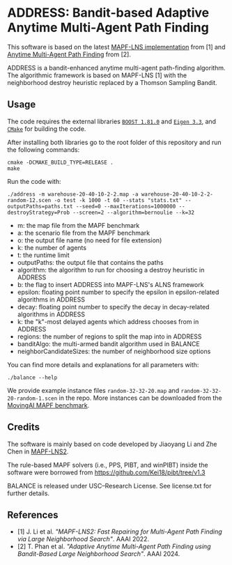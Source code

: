 # ADDRESS: Bandit-based Adaptive Anytime Multi-Agent Path Finding

This software is based on the latest [MAPF-LNS implementation](https://github.com/Jiaoyang-Li/MAPF-LNS2) from [1] and [Anytime Multi-Agent Path Finding](https://github.com/thomyphan/anytime-mapf) from [2].

ADDRESS is a bandit-enhanced anytime multi-agent path-finding algorithm. The algorithmic framework is based on MAPF-LNS [1] with the neighborhood destroy heuristic replaced by a Thomson Sampling Bandit. 

## Usage
The code requires the external libraries [`BOOST 1.81.0`](https://www.boost.org/) and [`Eigen 3.3`](https://eigen.tuxfamily.org/), and [`CMake`](https://cmake.org) for building the code. 
    
After installing both libraries go to the root folder of this repository and run the following commands: 
```shell script
cmake -DCMAKE_BUILD_TYPE=RELEASE .
make
```

Run the code with:
```
./address -m warehouse-20-40-10-2-2.map -a warehouse-20-40-10-2-2-random-12.scen -o test -k 1000 -t 60 --stats "stats.txt" --outputPaths=paths.txt --seed=0 --maxIterations=1000000 --destroyStrategy=Prob --screen=2 --algorithm=bernoulie --k=32

```

- m: the map file from the MAPF benchmark
- a: the scenario file from the MAPF benchmark
- o: the output file name (no need for file extension)
- k: the number of agents
- t: the runtime limit
- outputPaths: the output file that contains the paths
- algorithm: the algorithm to run for choosing a destroy heuristic in ADDRESS
- b: the flag to insert ADDRESS into MAPF-LNS's ALNS framework 
- epsilon: floating point number to specify the epsilon in epsilon-related algorithms in ADDRESS
- decay: floating point number to specify the decay in decay-related algorithms in ADDRESS
- k: the "k"-most delayed agents which address chooses from in ADDRESS
- regions: the number of regions to split the map into in ADDRESS
- banditAlgo: the multi-armed bandit algorithm used in BALANCE
- neighborCandidateSizes: the number of neighborhood size options

You can find more details and explanations for all parameters with:
```
./balance --help
```

We provide example instance files `random-32-32-20.map` and `random-32-32-20-random-1.scen` in the repo. More instances can be downloaded from the [MovingAI MAPF benchmark](https://movingai.com/benchmarks/mapf/index.html).

## Credits

The software is mainly based on code developed by Jiaoyang Li and Zhe Chen in [MAPF-LNS2](https://github.com/Jiaoyang-Li/MAPF-LNS2).

The rule-based MAPF solvers (i.e., PPS, PIBT, and winPIBT) inside the software were borrowed from 
https://github.com/Kei18/pibt/tree/v1.3

BALANCE is released under USC–Research License. See license.txt for further details.

## References

- [1] J. Li et al. *"MAPF-LNS2: Fast Repairing for Multi-Agent Path Finding via Large Neighborhood Search"*. AAAI 2022.
- [2] T. Phan et al. *"Adaptive Anytime Multi-Agent Path Finding using Bandit-Based Large Neighborhood Search"*. AAAI 2024.
